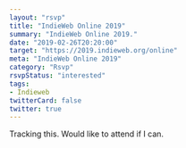 ```yaml
---
layout: "rsvp"
title: "IndieWeb Online 2019"
summary: "IndieWeb Online 2019."
date: "2019-02-26T20:20:00"
target: "https://2019.indieweb.org/online"
meta: "IndieWeb Online 2019"
category: "Rsvp"
rsvpStatus: "interested"
tags:
- Indieweb
twitterCard: false
twitter: true
---
```

Tracking this. Would like to attend if I can.

